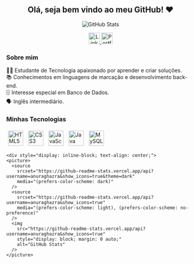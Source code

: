 <div align="center">

  <h2>Olá, seja bem vindo ao meu GitHub! ❤</h2>

  <!-- GitHub Stats -->
  <div style="display: inline-block; text-align: center;">
    <picture>
      <source
        srcset="https://github-readme-stats.vercel.app/api?username=anuraghazra&show_icons=true&theme=dark"
        media="(prefers-color-scheme: dark)"
      />
      <source
        srcset="https://github-readme-stats.vercel.app/api?username=anuraghazra&show_icons=true"
        media="(prefers-color-scheme: light), (prefers-color-scheme: no-preference)"
      />
      <img
        src="https://github-readme-stats.vercel.app/api?username=anuraghazra&show_icons=true"
        style="display: block; margin: 0 auto;"
        alt="GitHub Stats"
      />
    </picture>
  </div>

  <!-- Links -->
  <p>
    <a href="https://www.linkedin.com/in/andressa-xavier-2b393a271/" target="_blank">
      <img src="https://cdn.jsdelivr.net/gh/devicons/devicon/icons/linkedin/linkedin-original.svg" width="30" alt="LinkedIn" />
    </a>
    <a href="https://seuportfolio.com" target="_blank">
      <img src="https://cdn.jsdelivr.net/gh/devicons/devicon/icons/google/google-original.svg" width="30" alt="Portfolio" />
    </a>
  </p>

</div>

<div align="left" style="max-width: 600px; margin: 20px auto;">
  <h3>Sobre mim</h3>
  <p>
    👨‍💻 Estudante de Tecnologia apaixonado por aprender e criar soluções.<br/>
    📚 Conhecimentos em linguagens de marcação e desenvolvimento back-end.<br/>
    🗄️ Interesse especial em Banco de Dados.<br/>
    🗣️ Inglês intermediário.<br/>
  </p>

  <h3>Minhas Tecnologias</h3>
  <p>
    <img alt="HTML5" title="HTML5" src="https://cdn.jsdelivr.net/gh/devicons/devicon/icons/html5/html5-original.svg" width="40" height="40" style="margin: 5px"/>
    <img alt="CSS3" title="CSS3" src="https://cdn.jsdelivr.net/gh/devicons/devicon/icons/css3/css3-original.svg" width="40" height="40" style="margin: 5px"/>
    <img alt="JavaScript" title="JavaScript" src="https://cdn.jsdelivr.net/gh/devicons/devicon/icons/javascript/javascript-original.svg" width="40" height="40" style="margin: 5px"/>
    <img alt="Java" title="Java" src="https://cdn.jsdelivr.net/gh/devicons/devicon/icons/java/java-original.svg" width="40" height="40" style="margin: 5px"/>
    <img alt="MySQL" title="MySQL" src="https://cdn.jsdelivr.net/gh/devicons/devicon/icons/mysql/mysql-original.svg" width="40" height="40" style="margin: 5px"/>
  </p>

    <div style="display: inline-block; text-align: center;">
    <picture>
      <source
        srcset="https://github-readme-stats.vercel.app/api?username=anuraghazra&show_icons=true&theme=dark"
        media="(prefers-color-scheme: dark)"
      />
      <source
        srcset="https://github-readme-stats.vercel.app/api?username=anuraghazra&show_icons=true"
        media="(prefers-color-scheme: light), (prefers-color-scheme: no-preference)"
      />
      <img
        src="https://github-readme-stats.vercel.app/api?username=anuraghazra&show_icons=true"
        style="display: block; margin: 0 auto;"
        alt="GitHub Stats"
      />
    </picture>
  </div>

